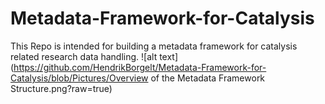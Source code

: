 # Metadata-Framework-for-Catalysis
This Repo is intended for building a metadata framework for catalysis related research data handling.
![alt text](https://github.com/HendrikBorgelt/Metadata-Framework-for-Catalysis/blob/Pictures/Overview of the Metadata Framework Structure.png?raw=true)
